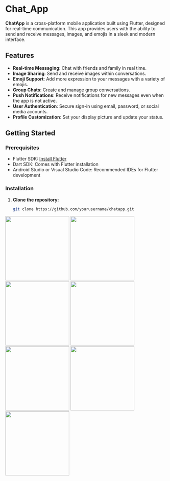 # Chat_App

**ChatApp** is a cross-platform mobile application built using Flutter, designed for real-time communication. This app provides users with the ability to send and receive messages, images, and emojis in a sleek and modern interface.

## Features

- **Real-time Messaging**: Chat with friends and family in real time.
- **Image Sharing**: Send and receive images within conversations.
- **Emoji Support**: Add more expression to your messages with a variety of emojis.
- **Group Chats**: Create and manage group conversations.
- **Push Notifications**: Receive notifications for new messages even when the app is not active.
- **User Authentication**: Secure sign-in using email, password, or social media accounts.
- **Profile Customization**: Set your display picture and update your status.

## Getting Started

### Prerequisites

- Flutter SDK: [Install Flutter](https://flutter.dev/docs/get-started/install)
- Dart SDK: Comes with Flutter installation
- Android Studio or Visual Studio Code: Recommended IDEs for Flutter development

### Installation

1. **Clone the repository:**
   ```bash
   git clone https://github.com/yourusername/chatapp.git


<img src = "https://github.com/user-attachments/assets/8b1e8592-67c3-4f71-a612-1d630e73d53c" width = "200">

<img src = "https://github.com/user-attachments/assets/4d4f097a-0eb5-42e0-a718-b755f6c5acaa" width = "200">

<img src = "https://github.com/user-attachments/assets/f5ec9a18-36f0-4207-974b-d7fe0f02b525" width = "200">

<img src = "https://github.com/user-attachments/assets/c5608a46-dfcf-4453-be28-3aa46bb4073e" width = "200">

<img src = "https://github.com/user-attachments/assets/66eb28d2-7a51-4638-9dc7-1e7560fa8337" width = "200">

<img src = "https://github.com/user-attachments/assets/b1a9bee5-b925-49bc-876a-6107fe2201c1" width = "200">

<img src = "https://github.com/user-attachments/assets/b929557f-c5eb-4dd2-b3c5-cabcccf1421d" width = "200">

